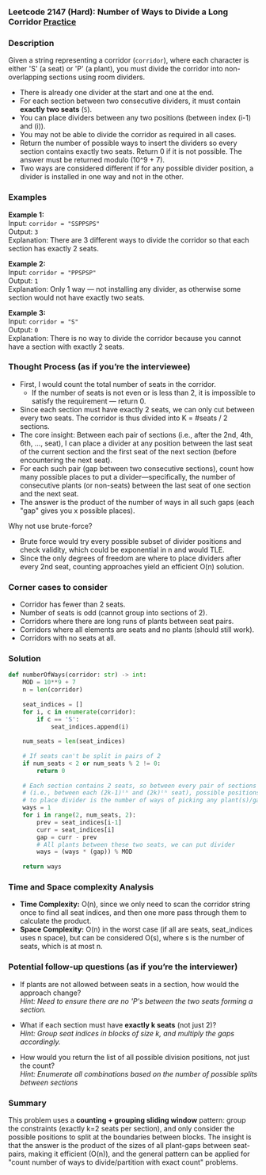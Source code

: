 ### Leetcode 2147 (Hard): Number of Ways to Divide a Long Corridor [Practice](https://leetcode.com/problems/number-of-ways-to-divide-a-long-corridor)

### Description  
Given a string representing a corridor (`corridor`), where each character is either 'S' (a seat) or 'P' (a plant), you must divide the corridor into non-overlapping sections using room dividers.  
- There is already one divider at the start and one at the end.  
- For each section between two consecutive dividers, it must contain **exactly two seats** (`S`).  
- You can place dividers between any two positions (between index \(i-1\) and \(i\)).  
- You may not be able to divide the corridor as required in all cases.
- Return the number of possible ways to insert the dividers so every section contains exactly two seats. Return 0 if it is not possible. The answer must be returned modulo \(10^9 + 7\).  
- Two ways are considered different if for any possible divider position, a divider is installed in one way and not in the other.

### Examples  

**Example 1:**  
Input: `corridor = "SSPPSPS"`  
Output: `3`  
Explanation: There are 3 different ways to divide the corridor so that each section has exactly 2 seats.  


**Example 2:**  
Input: `corridor = "PPSPSP"`  
Output: `1`  
Explanation: Only 1 way — not installing any divider, as otherwise some section would not have exactly two seats.


**Example 3:**  
Input: `corridor = "S"`  
Output: `0`  
Explanation: There is no way to divide the corridor because you cannot have a section with exactly 2 seats.

### Thought Process (as if you’re the interviewee)  
- First, I would count the total number of seats in the corridor.  
  - If the number of seats is not even or is less than 2, it is impossible to satisfy the requirement — return 0.
- Since each section must have exactly 2 seats, we can only cut between every two seats. The corridor is thus divided into K = #seats / 2 sections.
- The core insight: Between each pair of sections (i.e., after the 2nd, 4th, 6th, ..., seat), I can place a divider at any position between the last seat of the current section and the first seat of the next section (before encountering the next seat).
- For each such pair (gap between two consecutive sections), count how many possible places to put a divider—specifically, the number of consecutive plants (or non-seats) between the last seat of one section and the next seat.
- The answer is the product of the number of ways in all such gaps (each "gap" gives you x possible places).  

Why not use brute-force?  
- Brute force would try every possible subset of divider positions and check validity, which could be exponential in n and would TLE.  
- Since the only degrees of freedom are where to place dividers after every 2nd seat, counting approaches yield an efficient O(n) solution.

### Corner cases to consider  
- Corridor has fewer than 2 seats.
- Number of seats is odd (cannot group into sections of 2).
- Corridors where there are long runs of plants between seat pairs.
- Corridors where all elements are seats and no plants (should still work).
- Corridors with no seats at all.

### Solution

```python
def numberOfWays(corridor: str) -> int:
    MOD = 10**9 + 7
    n = len(corridor)
    
    seat_indices = []
    for i, c in enumerate(corridor):
        if c == 'S':
            seat_indices.append(i)
            
    num_seats = len(seat_indices)
    
    # If seats can't be split in pairs of 2
    if num_seats < 2 or num_seats % 2 != 0:
        return 0
    
    # Each section contains 2 seats, so between every pair of sections
    # (i.e., between each (2k-1)ᵗʰ and (2k)ᵗʰ seat), possible positions
    # to place divider is the number of ways of picking any plant(s)/gap between them
    ways = 1
    for i in range(2, num_seats, 2):
        prev = seat_indices[i-1]
        curr = seat_indices[i]
        gap = curr - prev
        # All plants between these two seats, we can put divider
        ways = (ways * (gap)) % MOD
        
    return ways

```

### Time and Space complexity Analysis  

- **Time Complexity:** O(n), since we only need to scan the corridor string once to find all seat indices, and then one more pass through them to calculate the product.
- **Space Complexity:** O(n) in the worst case (if all are seats, seat_indices uses n space), but can be considered O(s), where s is the number of seats, which is at most n.

### Potential follow-up questions (as if you’re the interviewer)  

- If plants are not allowed between seats in a section, how would the approach change?  
  *Hint: Need to ensure there are no 'P's between the two seats forming a section.*  

- What if each section must have **exactly k seats** (not just 2)?  
  *Hint: Group seat indices in blocks of size k, and multiply the gaps accordingly.*

- How would you return the list of all possible division positions, not just the count?  
  *Hint: Enumerate all combinations based on the number of possible splits between sections*


### Summary
This problem uses a **counting + grouping sliding window** pattern: group the constraints (exactly k=2 seats per section), and only consider the possible positions to split at the boundaries between blocks. The insight is that the answer is the product of the sizes of all plant-gaps between seat-pairs, making it efficient (O(n)), and the general pattern can be applied for "count number of ways to divide/partition with exact count" problems.